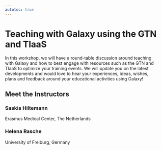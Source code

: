 ```yaml
---
autotoc: true
---
```


<slot name="/events/gcc2024/header" />
<div class="text-center">

# Teaching with Galaxy using the GTN and TIaaS

</div>

In this workshop, we will have a round-table discussion around teaching with Galaxy and how to best engage with resources such as the GTN and TIaaS to optimize your training events. We will update you on the latest developments and would love to hear your experiences, ideas, wishes, plans and feedback around your educational activities using Galaxy!

## Meet the Instructors

### Saskia Hiltemann

Erasmus Medical Center, The Netherlands

### Helena Rasche

University of Freiburg, Germany
